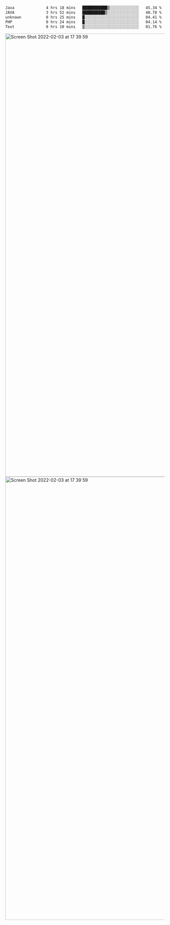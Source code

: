 <!--START_SECTION:waka-->

```txt
Java              4 hrs 18 mins   ███████████▒░░░░░░░░░░░░░   45.34 %
JAVA              3 hrs 52 mins   ██████████▒░░░░░░░░░░░░░░   40.78 %
unknown           0 hrs 25 mins   █░░░░░░░░░░░░░░░░░░░░░░░░   04.41 %
PHP               0 hrs 24 mins   █░░░░░░░░░░░░░░░░░░░░░░░░   04.14 %
Text              0 hrs 10 mins   ▒░░░░░░░░░░░░░░░░░░░░░░░░   01.76 %
```

<!--END_SECTION:waka-->

<img width="1400" alt="Screen Shot 2022-02-03 at 17 39 59" src="https://user-images.githubusercontent.com/45716542/152387304-f2b60485-53a6-4f4b-a818-5cefb1b0c0ae.png">
<img width="1400" alt="Screen Shot 2022-02-03 at 17 39 59" src="https://user-images.githubusercontent.com/45716542/152387273-ea5cdf21-2a45-44da-8bef-00c1763b1d42.png">
